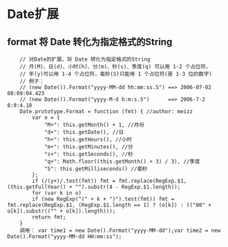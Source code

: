 # Date扩展
## format 将 Date 转化为指定格式的String

        // 对Date的扩展，将 Date 转化为指定格式的String
        // 月(M)、日(d)、小时(h)、分(m)、秒(s)、季度(q) 可以用 1-2 个占位符， 
        // 年(y)可以用 1-4 个占位符，毫秒(S)只能用 1 个占位符(是 1-3 位的数字) 
        // 例子： 
        // (new Date()).Format("yyyy-MM-dd hh:mm:ss.S") ==> 2006-07-02 08:09:04.423 
        // (new Date()).Format("yyyy-M-d h:m:s.S")      ==> 2006-7-2 8:9:4.18 
        Date.prototype.Format = function (fmt) { //author: meizz 
            var o = {
                "M+": this.getMonth() + 1, //月份 
                "d+": this.getDate(), //日 
                "h+": this.getHours(), //小时 
                "m+": this.getMinutes(), //分 
                "s+": this.getSeconds(), //秒 
                "q+": Math.floor((this.getMonth() + 3) / 3), //季度 
                "S": this.getMilliseconds() //毫秒 
            };
            if (/(y+)/.test(fmt)) fmt = fmt.replace(RegExp.$1, (this.getFullYear() + "").substr(4 - RegExp.$1.length));
            for (var k in o)
            if (new RegExp("(" + k + ")").test(fmt)) fmt = fmt.replace(RegExp.$1, (RegExp.$1.length == 1) ? (o[k]) : (("00" + o[k]).substr(("" + o[k]).length)));
            return fmt;
        }
        调用： var time1 = new Date().Format("yyyy-MM-dd");var time2 = new Date().Format("yyyy-MM-dd HH:mm:ss");